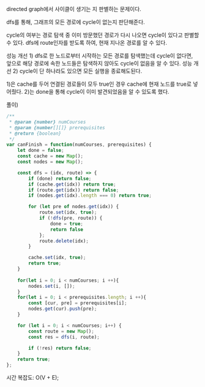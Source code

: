 directed graph에서 사이클이 생기는 지 판별하는 문제이다.

dfs를 통해, 그래프의 모든 경로에 cycle이 없는지 판단해준다.

cycle의 여부는 경로 탐색 중 이미 방문했던 경로가 다시 나오면 cycle이 있다고 판별할 수 있다.
dfs에 route인자를 받도록 하여, 현재 지나온 경로를 알 수 있다.

성능 개선 1) dfs로 한 노드로부터 시작하는 모든 경로를 탐색했는데 cycle이 없다면, 앞으로 해당 경로에 속한 노드들은 탐색하지 않아도 cycle이 없음을 알 수 있다.
성능 개선 2) cycle이 단 하나라도 있으면 모든 실행을 종료해도된다.

1)은 cache를 두어 연결된 경로들이 모두 true인 경우 cache에 현재 노드를 true로 넣어줬다.
2)는 done을 통해 cycle이 이미 발견되었음을 알 수 있도록 했다.

풀이)

```js
/**
 * @param {number} numCourses
 * @param {number[][]} prerequisites
 * @return {boolean}
 */
var canFinish = function(numCourses, prerequisites) {
    let done = false;
    const cache = new Map();
    const nodes = new Map();

    const dfs = (idx, route) => {
        if (done) return false;
        if (cache.get(idx)) return true;
        if (route.get(idx)) return false;
        if (nodes.get(idx).length === 0) return true;

        for (let pre of nodes.get(idx)) {
            route.set(idx, true);
            if (!dfs(pre, route)) {
                done = true;
                return false
            };
            route.delete(idx);
        }

        cache.set(idx, true);
        return true;
    }
    
    for(let i = 0; i < numCourses; i ++){
        nodes.set(i, []);
    }
    for(let i = 0; i < prerequisites.length; i ++){
        const [cur, pre] = prerequisites[i];
        nodes.get(cur).push(pre);
    }

    for (let i = 0; i < numCourses; i++) {
        const route = new Map();
        const res = dfs(i, route);

        if (!res) return false;
    }
    return true;
};
```

시간 복잡도: O(V + E);